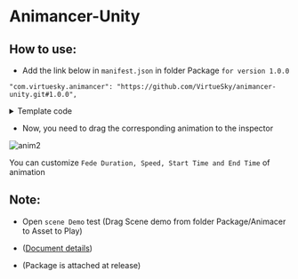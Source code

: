 # Animancer-Unity
## How to use:
- Add the link below in ``manifest.json`` in folder Package ``for version 1.0.0``
```
"com.virtuesky.animancer": "https://github.com/VirtueSky/animancer-unity.git#1.0.0",
```

<details><summary>Template code</summary>
  
```
using Animancer;
using UnityEngine;

public class AnimController : MonoBehaviour
{
    public AnimancerComponent Animancer;
    public ClipTransition Walk;
    public ClipTransition Run;
    public ClipTransition Jump;
    public ClipTransition Dance;
  
  
    // Play anim walk
    public void PlayWalk()
    {
        if (!Animancer.IsPlaying(Walk))
        {
          var anim =  Animancer.Play(Walk);
          anim.Events.OnEnd = () =>
          {
                //Event when finish anim;
          };
        }
    }
  
  //play anim dance
    public void PlayDance()
    {
        if (!Animancer.IsPlaying(Dance))
        {
            Animancer.Play(Dance);
        }
    }
  
  // play anim run
    public void PlayRun()
    {
        if (!Animancer.IsPlaying(Run))
        {
           Animancer.Play(Run);
        }
    }
  
  //play anim jump
    public void PlayJump()
    {
        if (!Animancer.IsPlaying(Jump))
        {
             Animancer.Play(Jump);
        }
    }
}
```
  
</details>

- Now, you need to drag the corresponding animation to the inspector

![anim2](https://user-images.githubusercontent.com/56286032/218262858-5b74713e-ba61-4bec-84b6-d52d6fa6e907.png)

You can customize ``Fede Duration, Speed, Start Time and End Time`` of animation

## Note:
- Open ``scene Demo`` test (Drag Scene demo from folder Package/Animacer to Asset to Play)
- ([Document details](https://kybernetik.com.au/animancer/))

- (Package is attached at release)
